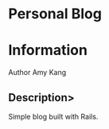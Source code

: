 <h1>Personal Blog</h1>

<h1>Information</h1>

Author Amy Kang

<h2>Description></h2>

Simple blog built with Rails.
